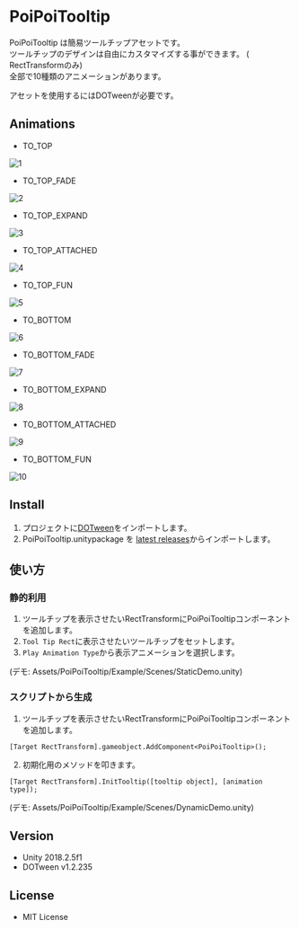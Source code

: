 # PoiPoiTooltip

PoiPoiTooltip は簡易ツールチップアセットです。  
ツールチップのデザインは自由にカスタマイズする事ができます。 ( RectTransformのみ)  
全部で10種類のアニメーションがあります。

アセットを使用するにはDOTweenが必要です。

## Animations
- TO_TOP

![1](https://user-images.githubusercontent.com/398736/55278540-f38b6a00-5350-11e9-8ffc-55344518d15a.gif)

- TO_TOP_FADE

![2](https://user-images.githubusercontent.com/398736/55278557-2afa1680-5351-11e9-857c-a9f2eb51096f.gif)

- TO_TOP_EXPAND

![3](https://user-images.githubusercontent.com/398736/55278642-75c85e00-5352-11e9-9075-3646d152952b.gif)

- TO_TOP_ATTACHED

![4](https://user-images.githubusercontent.com/398736/55278644-82e54d00-5352-11e9-84e6-55706908709c.gif)

- TO_TOP_FUN

![5](https://user-images.githubusercontent.com/398736/55278647-8bd61e80-5352-11e9-9137-d9563b686c31.gif)

- TO_BOTTOM

![6](https://user-images.githubusercontent.com/398736/55278650-942e5980-5352-11e9-8051-69df94afc3ad.gif)

- TO_BOTTOM_FADE

![7](https://user-images.githubusercontent.com/398736/55278654-a27c7580-5352-11e9-8dfd-67d0259807c1.gif)

- TO_BOTTOM_EXPAND

![8](https://user-images.githubusercontent.com/398736/55278657-aad4b080-5352-11e9-9234-f7f8b1020f2f.gif)

- TO_BOTTOM_ATTACHED

![9](https://user-images.githubusercontent.com/398736/55278659-b32ceb80-5352-11e9-889b-ede76ff8fd3e.gif)

- TO_BOTTOM_FUN

![10](https://user-images.githubusercontent.com/398736/55278663-baec9000-5352-11e9-97c9-d52af9408ad6.gif)


## Install
1. プロジェクトに[DOTween](http://dotween.demigiant.com/)をインポートします。
2. PoiPoiTooltip.unitypackage を [latest releases](https://github.com/arket/PoiPoiTooltip/releases/)からインポートします。

## 使い方

### 静的利用
1. ツールチップを表示させたいRectTransformにPoiPoiTooltipコンポーネントを追加します。
2. `Tool Tip Rect`に表示させたいツールチップをセットします。
3. `Play Animation Type`から表示アニメーションを選択します。

(デモ: Assets/PoiPoiTooltip/Example/Scenes/StaticDemo.unity)

### スクリプトから生成
1. ツールチップを表示させたいRectTransformにPoiPoiTooltipコンポーネントを追加します。
```
[Target RectTransform].gameobject.AddComponent<PoiPoiTooltip>();
```
2. 初期化用のメソッドを叩きます。
```
[Target RectTransform].InitTooltip([tooltip object], [animation type]);
```

 (デモ: Assets/PoiPoiTooltip/Example/Scenes/DynamicDemo.unity)

## Version
- Unity 2018.2.5f1
- DOTween v1.2.235

## License
- MIT License